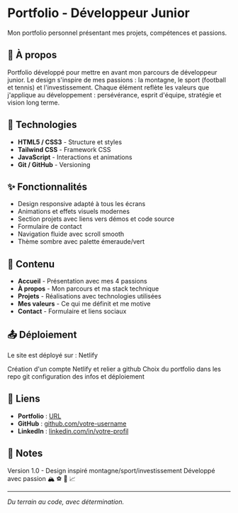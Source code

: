 # Portfolio - Développeur Junior

Mon portfolio personnel présentant mes projets, compétences et passions.

## 🎯 À propos

Portfolio développé pour mettre en avant mon parcours de développeur junior. Le design s'inspire de mes passions : la montagne, le sport (football et tennis) et l'investissement. Chaque élément reflète les valeurs que j'applique au développement : persévérance, esprit d'équipe, stratégie et vision long terme.

## 🚀 Technologies

- **HTML5 / CSS3** - Structure et styles
- **Tailwind CSS** - Framework CSS
- **JavaScript** - Interactions et animations
- **Git / GitHub** - Versioning

## ✨ Fonctionnalités

- Design responsive adapté à tous les écrans
- Animations et effets visuels modernes
- Section projets avec liens vers démos et code source
- Formulaire de contact
- Navigation fluide avec scroll smooth
- Thème sombre avec palette émeraude/vert

## 📂 Contenu

- **Accueil** - Présentation avec mes 4 passions
- **À propos** - Mon parcours et ma stack technique
- **Projets** - Réalisations avec technologies utilisées
- **Mes valeurs** - Ce qui me définit et me motive
- **Contact** - Formulaire et liens sociaux

## 📤 Déploiement

Le site est déployé sur : Netlify

Création d'un compte Netlify et relier a github
Choix du portfolio dans les repo git 
configuration des infos et déploiement

## 🔗 Liens

- **Portfolio** : [URL](https://ugo-preiswerk.netlify.app/)
- **GitHub** : [github.com/votre-username](https://github.com/votre-username)
- **LinkedIn** : [linkedin.com/in/votre-profil](https://linkedin.com/in/votre-profil)

## 📝 Notes

Version 1.0 - Design inspiré montagne/sport/investissement
Développé avec passion 🏔️ ⚽ 🎾 📈

---

*Du terrain au code, avec détermination.*